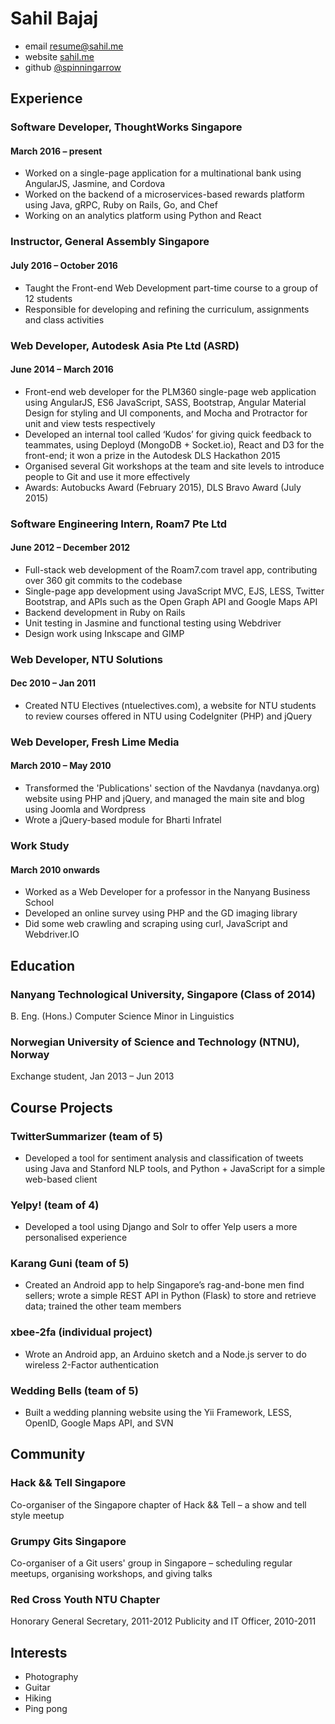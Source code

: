 ---
---

Sahil Bajaj
===========

- email <resume@sahil.me>
- website [sahil.me][]
- github [@spinningarrow][github]

Experience
----------

### Software Developer, ThoughtWorks Singapore
#### March 2016 – present

- Worked on a single-page application for a multinational bank using AngularJS,
  Jasmine, and Cordova
- Worked on the backend of a microservices-based rewards platform using Java,
  gRPC, Ruby on Rails, Go, and Chef
- Working on an analytics platform using Python and React

### Instructor, General Assembly Singapore
#### July 2016 – October 2016

- Taught the Front-end Web Development part-time course to a group of 12
  students
- Responsible for developing and refining the curriculum, assignments and class
  activities 

### Web Developer, Autodesk Asia Pte Ltd (ASRD)
#### June 2014 – March 2016

- Front-end web developer for the PLM360 single-page web application using
  AngularJS, ES6 JavaScript, SASS, Bootstrap, Angular Material Design for
styling and UI components, and Mocha and Protractor for unit and view tests
respectively
- Developed an internal tool called ‘Kudos’ for giving quick feedback to
  teammates, using Deployd (MongoDB + Socket.io), React and D3 for the
front-end;  it won a prize in the Autodesk DLS Hackathon 2015
- Organised several Git workshops at the team and site levels  to introduce
  people to Git and use it more effectively
- Awards: Autobucks Award (February 2015), DLS Bravo Award (July 2015)

### Software Engineering Intern, Roam7 Pte Ltd
#### June 2012 – December 2012

- Full-stack web development of the Roam7.com travel app, contributing over 360
  git commits to the codebase
- Single-page app development using JavaScript MVC, EJS, LESS, Twitter
  Bootstrap, and APIs such as the Open Graph API and Google Maps API
- Backend development in Ruby on Rails
- Unit testing in Jasmine and functional testing using Webdriver
- Design work using Inkscape and GIMP

### Web Developer, NTU Solutions
#### Dec 2010 – Jan 2011

- Created NTU Electives (ntuelectives.com), a website for NTU students to review courses offered in NTU using CodeIgniter (PHP) and jQuery

### Web Developer, Fresh Lime Media
#### March 2010 – May 2010

- Transformed the 'Publications' section of the Navdanya (navdanya.org) website
  using PHP and jQuery, and managed the main site and blog using Joomla and
Wordpress
- Wrote a jQuery-based module for Bharti Infratel

### Work Study
#### March 2010 onwards

- Worked as a Web Developer for a professor in the Nanyang Business School
- Developed an online survey using PHP and the GD imaging library
- Did some web crawling and scraping using curl, JavaScript and Webdriver.IO

Education
---------

### Nanyang Technological University, Singapore (Class of 2014)
B. Eng. (Hons.) Computer Science
Minor in Linguistics

### Norwegian University of Science and Technology (NTNU), Norway
Exchange student, Jan 2013 – Jun 2013

Course Projects
---------------

### TwitterSummarizer (team of 5)

- Developed a tool for sentiment analysis and classification of tweets using
  Java and Stanford NLP tools, and Python + JavaScript for a simple web-based
client

### Yelpy! (team of 4)

- Developed a tool using Django and Solr to offer Yelp users a more
  personalised experience 

### Karang Guni (team of 5)

- Created an Android app to help Singapore’s rag-and-bone men find sellers;
  wrote a simple REST API in Python (Flask) to store and retrieve data;
trained the other team members

### xbee-2fa (individual project)

- Wrote an Android app, an Arduino sketch and a Node.js server to do wireless
  2-Factor authentication

### Wedding Bells (team of 5)

- Built a wedding planning website using the Yii Framework, LESS, OpenID,
  Google Maps API, and SVN

Community
---------

### Hack && Tell Singapore

Co-organiser of the Singapore chapter of Hack && Tell – a show and tell style
meetup

### Grumpy Gits Singapore

Co-organiser of a Git users' group in Singapore – scheduling regular meetups,
organising workshops, and giving talks

### Red Cross Youth NTU Chapter

Honorary General Secretary, 2011-2012
Publicity and IT Officer, 2010-2011

Interests
---------

- Photography
- Guitar
- Hiking
- Ping pong

[sahil.me]: //sahil.me
[github]: https://github.com/spinningarrow
